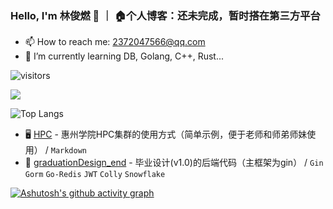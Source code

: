 ### Hello, I'm 林俊燃 👋 ｜ 🏠个人博客：还未完成，暂时搭在第三方平台
- 📫 How to reach me: 2372047566@qq.com
- 🌱 I’m currently learning DB, Golang, C++, Rust...

![visitors](https://visitor-badge.laobi.icu/badge?page_id=hzurang)

<img src="https://github-readme-stats.vercel.app/api?username=hzurang&show_icons=true&theme=cobalt&include_all_commits=true" />

![Top Langs](https://github-readme-stats.vercel.app/api/top-langs/?username=hzurang&layout=compact)


- 🖥️ [HPC](https://github.com/Hzurang/HPC) - 惠州学院HPC集群的使用方式（简单示例，便于老师和师弟师妹使用）  / `Markdown`
- 🤠 [graduationDesign_end](https://github.com/Hzurang/graduationDesign_end) - 毕业设计(v1.0)的后端代码（主框架为gin）  / `Gin` `Gorm` `Go-Redis` `JWT` `Colly` `Snowflake`



[![Ashutosh's github activity graph](https://github-readme-activity-graph.vercel.app/graph?username=hzurang&theme=dracula)](https://github.com/hzurang/github-readme-activity-graph)